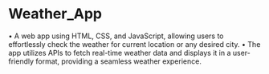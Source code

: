 # Weather_App
• A web app using HTML, CSS, and JavaScript, allowing users to
effortlessly check the weather for current location or any desired
city.
• The app utilizes APIs to fetch real-time weather data and displays it
in a user-friendly format, providing a seamless weather experience.
